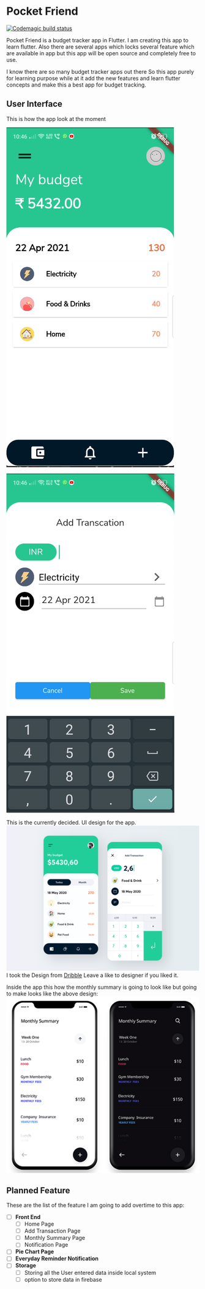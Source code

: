 # Pocket Friend

[![Codemagic build status](https://api.codemagic.io/apps/603dc428412b203f80cca10d/603dc428412b203f80cca10c/status_badge.svg)](https://codemagic.io/apps/603dc428412b203f80cca10d/603dc428412b203f80cca10c/latest_build)

Pocket Friend is a budget tracker app in Flutter. I am creating this app to learn flutter. Also there are several apps which locks several feature which are available in app but this app will be open source and completely free to use.

I know there are so many budget tracker apps out there So this app purely for learning purpose while at it add the new features and learn flutter concepts and make this a best app for budget tracking.

## User Interface

This is how the app look at the moment

![Home Page](assets/images/app%20home%20screen.png)

![Add transcation Page](assets/images/add%20transcation%20page.png)

This is the currently decided. UI design for the app.
![Design](assets/images/expense%20tracker%20UI%20design.png)
I took the Design from [Dribble](https://dribbble.com/shots/11417471-Expense-Tracker/attachments/3032752?mode=media) Leave a like to designer if you liked it.

Inside the app this how the monthly summary is going to look like but going to make looks like the above design:
![Monthly summary Design](assets/images/monthly%20summary%20page%20design.png)

## Planned Feature

These are the list of the feature I am going to add overtime to this app:

- [ ] **Front End**
  - [ ] Home Page
  - [ ] Add Transaction Page
  - [ ] Monthly Summary Page
  - [ ] Notification Page

- [ ] **Pie Chart Page**
- [ ] **Everyday Reminder Notification**
- [ ] **Storage**
  - [ ] Storing all the User entered data inside local system
  - [ ] option to store data in firebase
